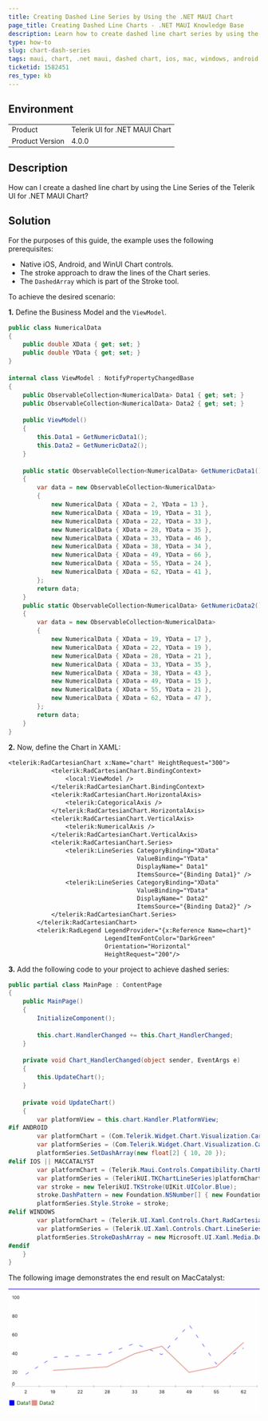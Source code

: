```yaml
---
title: Creating Dashed Line Series by Using the .NET MAUI Chart
page_title: Creating Dashed Line Charts - .NET MAUI Knowledge Base
description: Learn how to create dashed line chart series by using the Telerik UI for .NET MAUI Line Series Chart component on Android, iOS, MacCatalyst, and WinUI.
type: how-to
slug: chart-dash-series
tags: maui, chart, .net maui, dashed chart, ios, mac, windows, android, line chart
ticketid: 1582451
res_type: kb
---
```


## Environment

<table>
	<tbody>
    <tr>
      <td>Product</td>
      <td>Telerik UI for .NET MAUI Chart</td>
    </tr>
  	<tr>
  		<td>Product Version</td>
  		<td>4.0.0</td>
  	</tr>
	</tbody>
</table>

## Description

How can I create a dashed line chart by using the Line Series of the Telerik UI for .NET MAUI Chart?

## Solution

For the purposes of this guide, the example uses the following prerequisites:

* Native iOS, Android, and WinUI Chart controls.
* The stroke approach to draw the lines of the Chart series.
* The `DashedArray` which is part of the Stroke tool.

To achieve the desired scenario:

**1.** Define the Business Model and the `ViewModel`.

```C#
public class NumericalData
{
	public double XData { get; set; }
	public double YData { get; set; }
}

internal class ViewModel : NotifyPropertyChangedBase
{
	public ObservableCollection<NumericalData> Data1 { get; set; }
	public ObservableCollection<NumericalData> Data2 { get; set; }

	public ViewModel()
	{
		this.Data1 = GetNumericData1();
		this.Data2 = GetNumericData2();
	}

	public static ObservableCollection<NumericalData> GetNumericData1()
	{
		var data = new ObservableCollection<NumericalData>
		{
			new NumericalData { XData = 2, YData = 13 },
			new NumericalData { XData = 19, YData = 31 },
			new NumericalData { XData = 22, YData = 33 },
			new NumericalData { XData = 28, YData = 35 },
			new NumericalData { XData = 33, YData = 46 },
			new NumericalData { XData = 38, YData = 34 },
			new NumericalData { XData = 49, YData = 66 },
			new NumericalData { XData = 55, YData = 24 },
			new NumericalData { XData = 62, YData = 41 },
		};
		return data;
	}
	public static ObservableCollection<NumericalData> GetNumericData2()
	{
		var data = new ObservableCollection<NumericalData>
		{
			new NumericalData { XData = 19, YData = 17 },
			new NumericalData { XData = 22, YData = 19 },
			new NumericalData { XData = 28, YData = 21 },
			new NumericalData { XData = 33, YData = 35 },
			new NumericalData { XData = 38, YData = 43 },
			new NumericalData { XData = 49, YData = 15 },
			new NumericalData { XData = 55, YData = 21 },
			new NumericalData { XData = 62, YData = 47 },
		};
		return data;
	}
}
```

**2.** Now, define the Chart in XAML:

```XAML
<telerik:RadCartesianChart x:Name="chart" HeightRequest="300">
            <telerik:RadCartesianChart.BindingContext>
                <local:ViewModel />
            </telerik:RadCartesianChart.BindingContext>
            <telerik:RadCartesianChart.HorizontalAxis>
                <telerik:CategoricalAxis />
            </telerik:RadCartesianChart.HorizontalAxis>
            <telerik:RadCartesianChart.VerticalAxis>
                <telerik:NumericalAxis />
            </telerik:RadCartesianChart.VerticalAxis>
            <telerik:RadCartesianChart.Series>
                <telerik:LineSeries CategoryBinding="XData"
                                    ValueBinding="YData"
                                    DisplayName=" Data1"
                                    ItemsSource="{Binding Data1}" />
                <telerik:LineSeries CategoryBinding="XData"
                                    ValueBinding="YData"
                                    DisplayName=" Data2"
                                    ItemsSource="{Binding Data2}" />
            </telerik:RadCartesianChart.Series>
        </telerik:RadCartesianChart>
        <telerik:RadLegend LegendProvider="{x:Reference Name=chart}"
                           LegendItemFontColor="DarkGreen"
                           Orientation="Horizontal"
                           HeightRequest="200"/>
```

**3.** Add the following code to your project to achieve dashed series:

```C#
public partial class MainPage : ContentPage
{
	public MainPage()
	{
		InitializeComponent();

		this.chart.HandlerChanged += this.Chart_HandlerChanged;
	}

	private void Chart_HandlerChanged(object sender, EventArgs e)
	{
		this.UpdateChart();
	}

	private void UpdateChart()
	{
        var platformView = this.chart.Handler.PlatformView;
#if ANDROID
        var platformChart = (Com.Telerik.Widget.Chart.Visualization.CartesianChart.RadCartesianChartView)platformView;
        var platformSeries = (Com.Telerik.Widget.Chart.Visualization.CartesianChart.Series.Categorical.LineSeries)platformChart.Series.Get(1);
        platformSeries.SetDashArray(new float[2] { 10, 20 });
#elif IOS || MACCATALYST
        var platformChart = (Telerik.Maui.Controls.Compatibility.ChartRenderer.iOS.TKExtendedChart)platformView;
		var platformSeries = (TelerikUI.TKChartLineSeries)platformChart.Series[1];
        var stroke = new TelerikUI.TKStroke(UIKit.UIColor.Blue);
        stroke.DashPattern = new Foundation.NSNumber[] { new Foundation.NSNumber(10), new Foundation.NSNumber(20) };
        platformSeries.Style.Stroke = stroke;
#elif WINDOWS
        var platformChart = (Telerik.UI.Xaml.Controls.Chart.RadCartesianChart)platformView;
        var platformSeries = (Telerik.UI.Xaml.Controls.Chart.LineSeries)platformChart.Series[1];
        platformSeries.StrokeDashArray = new Microsoft.UI.Xaml.Media.DoubleCollection { 10, 20 };
#endif
    }
}
```

The following image demonstrates the end result on MacCatalyst:

![Dashed line series Telerik UI for .NET MAUI Chart palette](images/dashedchart-mac.png)
